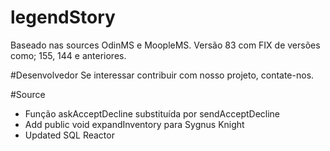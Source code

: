 # legendStory
Baseado nas sources OdinMS e MoopleMS. Versão 83 com FIX de versões como; 155, 144 e anteriores.


#Desenvolvedor
Se interessar contribuir com nosso projeto, contate-nos.


#Source

- Função askAcceptDecline substituída por sendAcceptDecline
- Add public void expandInventory para Sygnus Knight
- Updated SQL Reactor

